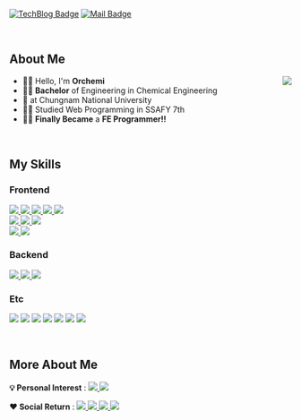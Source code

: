 [![TechBlog Badge](https://img.shields.io/badge/Tech_Blog-000000?style=flat&logo=git&logoColor=ffffff)](https://blog.huns.site/) [![Mail Badge](https://img.shields.io/badge/Mail-41BE55?style=flat&logo=naver&logoColor=white)](mailto:tmdgns971126@gmail.com)


<br>

## About Me

<div>

<img align='right' src="http://mazassumnida.wtf/api/v2/generate_badge?boj=tmdgns1126">

- 🙋‍♂️ Hello, I'm **Orchemi**
- 👨‍🎓 **Bachelor** of Engineering in Chemical Engineering
- 🏫 at Chungnam National University
- 👨‍💻 Studied Web Programming in SSAFY 7th
- 🦸‍♂️ **Finally Became** a **FE Programmer!!**

</div>

<br>

## My Skills

<!-- https://github.com/topics/ -->

<!-- ### 💪 I'm good at

<br> -->

<!-- 
### Editer

![Visual Studio Code](https://img.shields.io/badge/Visual_Studio_Code-007ACC?style=flat&logo=VisualStudioCode&logoColor=white)
![Intellij IDEA](https://img.shields.io/badge/IntelliJ-IDEA-494c4f?style=flat&logo=IntelliJIDEA&logoColor=white)
![PyCharm](https://img.shields.io/badge/PyCharm-30a14e?style=flat&logo=PyCharm&logoColor=white)
<a>
<img src="https://img.shields.io/badge/Jupyter Notebook-F37626?style=flat&logo=Jupyter&logoColor=white"> <!-- Jupyter Notebook
</a>
-->

### Frontend

<!-- <a href="https://orchemi.github.io/blogdev/Blog_How-To-Use-Markdown/">
<img src="https://img.shields.io/badge/Markdown-392F31?logo=Markdown&logoColor=white"> Markdown 
</a> -->
<a href="https://orchemi.github.io/categories/html">
  <img src="https://img.shields.io/badge/HTML5-E34F26?style=flat&logo=HTML5&logoColor=white"> <!-- HTML5 -->
</a>
<!-- <a href="https://orchemi.github.io/blogdev/Blog_Liquid_study/">
<img src="https://img.shields.io/badge/-💧%20Liquid-blue"> Liquid
</a> -->
<a href="https://orchemi.github.io/categories/css">
  <img src="https://img.shields.io/badge/CSS3-1572B6?style=flat&logo=CSS3&logoColor=white"> <!-- CSS3 -->
</a>
<a href="https://orchemi.github.io/categories/scss">
  <img src="https://img.shields.io/badge/SCSS-ff69b4?style=flat&logo=Sass&logoColor=white"> <!-- SCSS -->
</a>
<a href="https://orchemi.github.io/categories/js">
  <img src="https://img.shields.io/badge/JavaScript-F7DF1E?style=flat&logo=JavaScript&logoColor=black"> <!-- JavaScript -->
</a>
<a href="https://orchemi.github.io/categories/ts">
  <img src="https://img.shields.io/badge/TypeScript-2f75c0?style=flat&logo=TypeScript&logoColor=white"> <!-- TypeScript -->
</a> 
<br>
<a href="https://orchemi.github.io/categories/vue">
  <img src="https://img.shields.io/badge/Vue3-41b883?style=flat&logo=Vuedotjs&logoColor=white"> <!-- Vue.js -->
</a> 
<a href="https://orchemi.github.io/categories/reactjs">
  <img src="https://img.shields.io/badge/React-00c8ff?style=flat&logo=React&logoColor=white"> <!-- React -->
</a> 
<a href="">
  <img src="https://img.shields.io/badge/Next-000000?style=flat&logo=NEXTdotjs&logoColor=white"> <!-- Next -->
</a> 
<br>
<a href="https://orchemi.github.io/categories/bootstrap">
  <img src="https://img.shields.io/badge/Bootstrap-7952B3?style=flat&logo=Bootstrap&logoColor=white"> <!-- Bootstrap -->
</a>
<a href="https://orchemi.github.io/">
  <img src="https://img.shields.io/badge/Figma-f07050?style=flat&logo=Figma&logoColor=white"> <!-- Figma -->
</a>

### Backend

<a href="https://orchemi.github.io/categories/python_lang">
  <img src="https://img.shields.io/badge/Python-3766AB?style=flat&logo=Python&logoColor=white"> <!-- Python -->
</a>
<a href="https://orchemi.github.io/categories/django">
  <img src="https://img.shields.io/badge/Django-0c4b33?style=flat&logo=Django&logoColor=white"> <!-- Django -->
</a>
<a href="https://orchemi.github.io/">
  <img src="https://img.shields.io/badge/Node.js-7fc728?style=flat&logo=node.js&logoColor=white"> <!-- node.js -->
</a>

### Etc

<img src="https://img.shields.io/badge/git-e84c31?style=flat&logo=git&logoColor=white"> <!-- git --> <img src="https://img.shields.io/badge/GitHub-1b242b?style=flat&logo=github&logoColor=white"> <!-- github --> <img src="https://img.shields.io/badge/GitLab-1b242b?style=flat&logo=gitlab&logoColor=white"> <!-- gitlab --> <img src="https://img.shields.io/badge/Notion-ffffff?style=flat&logo=Notion&logoColor=black"> <!-- Notion --> <img src="https://img.shields.io/badge/Bitbucket-2583fe?style=flat&logo=Bitbucket&logoColor=white"> <!-- Confluence --> <img src="https://img.shields.io/badge/JIRA-2583fe?style=flat&logo=JIRA&logoColor=white"> <!-- JIRA --> <img src="https://img.shields.io/badge/Confluence-2583fe?style=flat&logo=CONFLUENCE&logoColor=white"> <!-- Confluence -->


<br>

<!-- ### 🤩 I'll learn

<br> -->

## More About Me

<!-- <img align='right' src="https://github-readme-stats.vercel.app/api?username=orchemi&show_icons=true" height="160"> -->

**💡 Personal Interest** : 
<a href="https://orchemi.github.io/categories/blogdev">
  <img src="https://img.shields.io/badge/-%F0%9F%94%A7%20GitHub%20Page%20Customizing-2c2e32">
</a> <img src="https://img.shields.io/badge/-%F0%9F%94%A9%20Office%20Automation-lightgrey">

**:heart: Social Return** : 
<a href="https://orchemi.github.io/categories/psr">
  <img src="https://img.shields.io/badge/-%F0%9F%92%AA%20Volunteer-important">
</a>
<a href="https://orchemi.github.io/categories/psr">
  <img src="https://img.shields.io/badge/-%F0%9F%92%9A%20Organ--donation-green">
</a>
<a href="https://orchemi.github.io/categories/psr">
  <img src="https://img.shields.io/badge/-%F0%9F%A9%B8%20Blood--donation-red">
</a>
<a href="https://orchemi.github.io/categories/psr">
  <img src="https://img.shields.io/badge/-%F0%9F%92%B0%20Donation-yellow">
</a>

<!--

🏫 <b>Career</b> <br>

  * 📍 충남대학교 제 51대 공과대학 학생회 사무차장(2019)<br>
  * 📍 충남대학교 교내봉사단(2019)<br>
  * 📍 충남대학교 제 6대 응용화학공학과 학생회장(2020)<br>
-->
